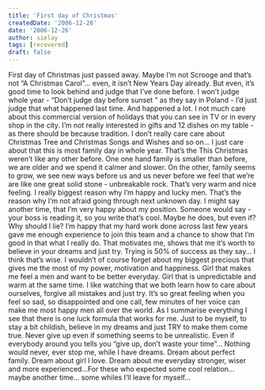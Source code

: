 ```yaml
---
title: 'First day of Christmas'
createdDate: '2006-12-26'
date: '2006-12-26'
author: sielay
tags: [recovered]
draft: false
---
```


First day of Christmas just passed away. Maybe I’m not Scrooge and that’s not “A Christmas Carol”… even, it isn’t New Years Day already. But even, it’s good time to look behind and judge that I’ve done before. I won’t judge whole year - “Don’t judge day before sunset ” as they say in Poland - I’d just judge that what happened last time. And happened a lot. I not much care about this commercial version of holidays that you can see in TV or in every shop in the city. I’m not really interested in gifts and 12 dishes on my table - as there should be because tradition. I don’t really care care about Christmas Tree and Christmas Songs and Wishes and so on… I just care about that this is most family day in whole year. That’s the This Christmas weren’t like any other before. One one hand family is smaller than before, we are older and we spend it calmer and slower. On the other, family seems to grow, we see new ways before us and us never before we feel that we’re are like one great solid stone - unbreakable rock. That’s very warm and nice feeling. I really biggest reason why I’m happy and lucky men. That’s the reason why I’m not afraid going through next unknown day. I might say another time, that I’m very happy about my position. Someone would say - your boss is reading it, so you write that’s cool. Maybe he does, but even if? Why should I lie? I’m happy that my hard work done across last few years gave me enough experience to join this team and a chance to show that I’m good in that what I really do. That motivates me, shows that me it’s worth to believe in your dreams and just try. Trying is 50% of success as they say… I think that’s wise. I wouldn’t of course forget about my biggest precious that gives me the most of my power, motivation and happiness. Girl that makes me feel a men and want to be better everyday. Girl that is unpredictable and warm at the same time. I like watching that we both learn how to care about ourselves, forgive all mistakes and just try. It’s so great feeling when you feel so sad, so disappointed and one call, few minutes of her voice can make me most happy men all over the world. As I summarise everything I see that there is one luck formula that works for me. Just to be myself, to stay a bit childish, believe in my dreams and just TRY to make them come true. Never give up even if something seems to be unrealistic. Even if everybody around you tells you “give up, don’t waste your time”… Nothing would never, ever stop me, while I have dreams. Dream about perfect family. Dream about girl I love. Dream about me everyday stronger, wiser and more experienced…For these who expected some cool relation… maybe another time… some whiles I’ll leave for myself…
